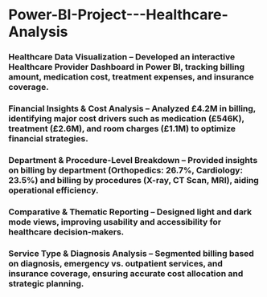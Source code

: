 # Power-BI-Project---Healthcare-Analysis
### Healthcare Data Visualization – Developed an interactive Healthcare Provider Dashboard in Power BI, tracking billing amount, medication cost, treatment expenses, and insurance coverage.
### Financial Insights & Cost Analysis – Analyzed £4.2M in billing, identifying major cost drivers such as medication (£546K), treatment (£2.6M), and room charges (£1.1M) to optimize financial strategies.
### Department & Procedure-Level Breakdown – Provided insights on billing by department (Orthopedics: 26.7%, Cardiology: 23.5%) and billing by procedures (X-ray, CT Scan, MRI), aiding operational efficiency.
### Comparative & Thematic Reporting – Designed light and dark mode views, improving usability and accessibility for healthcare decision-makers.
### Service Type & Diagnosis Analysis – Segmented billing based on diagnosis, emergency vs. outpatient services, and insurance coverage, ensuring accurate cost allocation and strategic planning.
